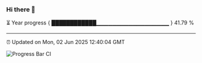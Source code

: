 ### Hi there 👋

⏳ Year progress { ████████████▁▁▁▁▁▁▁▁▁▁▁▁▁▁▁▁▁▁ } 41.79 %

---

⏰ Updated on Mon, 02 Jun 2025 12:40:04 GMT

![Progress Bar CI](https://github.com/liununu/liununu/workflows/Progress%20Bar%20CI/badge.svg)
